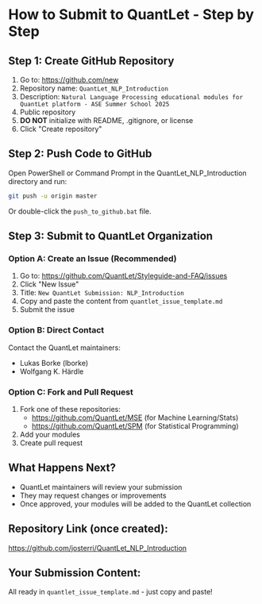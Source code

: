 # How to Submit to QuantLet - Step by Step

## Step 1: Create GitHub Repository
1. Go to: https://github.com/new
2. Repository name: `QuantLet_NLP_Introduction`
3. Description: `Natural Language Processing educational modules for QuantLet platform - ASE Summer School 2025`
4. Public repository
5. **DO NOT** initialize with README, .gitignore, or license
6. Click "Create repository"

## Step 2: Push Code to GitHub
Open PowerShell or Command Prompt in the QuantLet_NLP_Introduction directory and run:

```bash
git push -u origin master
```

Or double-click the `push_to_github.bat` file.

## Step 3: Submit to QuantLet Organization

### Option A: Create an Issue (Recommended)
1. Go to: https://github.com/QuantLet/Styleguide-and-FAQ/issues
2. Click "New Issue"
3. Title: `New QuantLet Submission: NLP_Introduction`
4. Copy and paste the content from `quantlet_issue_template.md`
5. Submit the issue

### Option B: Direct Contact
Contact the QuantLet maintainers:
- Lukas Borke (lborke)
- Wolfgang K. Härdle

### Option C: Fork and Pull Request
1. Fork one of these repositories:
   - https://github.com/QuantLet/MSE (for Machine Learning/Stats)
   - https://github.com/QuantLet/SPM (for Statistical Programming)
2. Add your modules
3. Create pull request

## What Happens Next?
- QuantLet maintainers will review your submission
- They may request changes or improvements
- Once approved, your modules will be added to the QuantLet collection

## Repository Link (once created):
https://github.com/josterri/QuantLet_NLP_Introduction

## Your Submission Content:
All ready in `quantlet_issue_template.md` - just copy and paste!